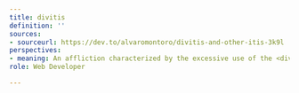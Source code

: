 ```yaml
---
title: divitis
definition: ''
sources:
- sourceurl: https://dev.to/alvaromontoro/divitis-and-other-itis-3k9l
perspectives:
- meaning: An affliction characterized by the excessive use of the <div> tag when creating html. This can make the html mark-up confusing to work with, especially as you begin to nest divs inside other divs. Divitis can be treated effectively by looking up the concept of "Semantic html".
role: Web Developer

---
```

